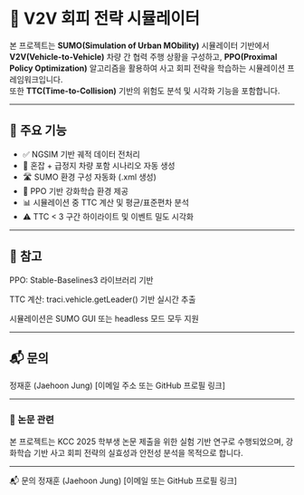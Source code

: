 # 🚗 V2V 회피 전략 시뮬레이터

본 프로젝트는 **SUMO(Simulation of Urban MObility)** 시뮬레이터 기반에서 **V2V(Vehicle-to-Vehicle)** 차량 간 협력 주행 상황을 구성하고, **PPO(Proximal Policy Optimization)** 알고리즘을 활용하여 사고 회피 전략을 학습하는 시뮬레이션 프레임워크입니다.  
또한 **TTC(Time-to-Collision)** 기반의 위험도 분석 및 시각화 기능을 포함합니다.

---

## 📌 주요 기능

- ✅ NGSIM 기반 궤적 데이터 전처리
- 🚗 혼잡 + 급정지 차량 포함 시나리오 자동 생성
- 🛣️ SUMO 환경 구성 자동화 (.xml 생성)
- 🧠 PPO 기반 강화학습 환경 제공
- 📊 시뮬레이션 중 TTC 계산 및 평균/표준편차 분석
- ⚠️ TTC < 3 구간 하이라이트 및 이벤트 밀도 시각화

---

## 📄 참고
  PPO: Stable-Baselines3 라이브러리 기반
  
  TTC 계산: traci.vehicle.getLeader() 기반 실시간 추출
  
  시뮬레이션은 SUMO GUI 또는 headless 모드 모두 지원

---

## 📬 문의
정재훈 (Jaehoon Jung)
[이메일 주소 또는 GitHub 프로필 링크]

---

### 📘 논문 관련
본 프로젝트는 KCC 2025 학부생 논문 제출을 위한 실험 기반 연구로 수행되었으며,
강화학습 기반 사고 회피 전략의 실효성과 안전성 분석을 목적으로 합니다.

---

📬 문의
정재훈 (Jaehoon Jung)
[이메일 또는 GitHub 프로필 링크]
